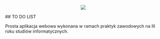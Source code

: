 <p align="center"><img src="/resources/images/todo_logo.png"></p>
## TO DO LIST

Prosta aplikacja webowa wykonana w ramach praktyk zawodowych na III roku studiów informatycznych.
